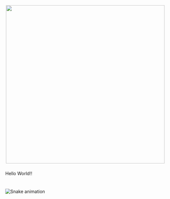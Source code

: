 <div align="center">
  <img height="500" src="https://static.planetminecraft.com/files/profile_banner/5108661_2.png"  />
</div>

###

<p align="left">Hello World!!</p>

###



###

<br clear="both">

<img src="https://raw.githubusercontent.com/Javi-CR/Javi-CR/output/snake.svg" alt="Snake animation" />

###
